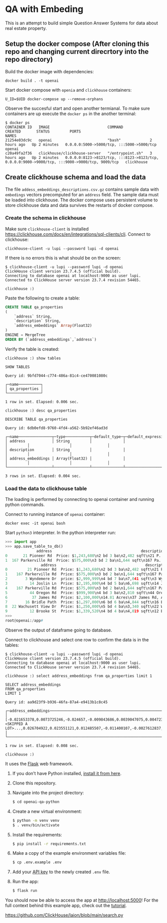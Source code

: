 # QA with Embeding

This is an attempt to build simple Question Answer Systems for data about real estate property. 


## Setup the docker compose (After cloning this repo and changing current direcrtory into the repo directory)

Build the docker image with dependencies:

`docker build . -t openai`

Start docker compose with `openia` and `clickhouse` containers:

`U_ID=$UID docker-compose up --remove-orphans`

Observe the succesful start and open another termianal. 
To make sure containers are up execute the `docker ps` in the another terminal:

```
$ docker ps
CONTAINER ID   IMAGE                          COMMAND            CREATED       STATUS         PORTS                                                                                            NAMES
21254e03dc9c   openai                         "bash"             2 hours ago   Up 2 minutes   0.0.0.0:5000->5000/tcp, :::5000->5000/tcp                                                        openai
c20a49fa2f36   clickhouse/clickhouse-server   "/entrypoint.sh"   3 hours ago   Up 2 minutes   0.0.0.0:8123->8123/tcp, :::8123->8123/tcp, 0.0.0.0:9000->9000/tcp, :::9000->9000/tcp, 9009/tcp   clickhouse

```

## Create clickhouse schema and load the data

The file `addess_embeddings_descriptions.csv.gz` contains sample data with `embedings` vectors precomputed for an `address` field.
The sample data must be loaded into clickhouse. The docker compose uses persistent volume to store clickhouse data and data survives the restarts of docker compose.

### Create the schema in clickhouse

Make sure `clickhouse-client` is installed https://clickhouse.com/docs/en/integrations/sql-clients/cli. 
Connect to clickhouse:

`clickhouse-client -u lupi --password lupi -d openai`

If there is no errors this is what should be on the screen:

```
$ clickhouse-client -u lupi --password lupi -d openai 
ClickHouse client version 23.7.4.5 (official build).
Connecting to database openai at localhost:9000 as user lupi.
Connected to ClickHouse server version 23.7.4 revision 54465.

clickhouse :) 
```

Paste the following to create a table:

```sql
CREATE TABLE qa_properties
(
	`address` String,
    `description` String,
    `address_embeddings` Array(Float32)
)
ENGINE = MergeTree
ORDER BY (`address_embeddings`,`address`)
```

Verify the table is created:

```
clickhouse :) show tables

SHOW TABLES

Query id: 9bfd7044-c774-486a-81c4-ce470081080c

┌─name──────────┐
│ qa_properties │
└───────────────┘

1 row in set. Elapsed: 0.006 sec. 

clickhouse :) desc qa_properties

DESCRIBE TABLE qa_properties

Query id: 6db0efd8-9760-4fd4-a562-5b92ef46ad3d

┌─name───────────────┬─type───────────┬─default_type─┬─default_expression─┬─comment─┬─codec_expression─┬─ttl_expression─┐
│ address            │ String         │              │                    │         │                  │                │
│ description        │ String         │              │                    │         │                  │                │
│ address_embeddings │ Array(Float32) │              │                    │         │                  │                │
└────────────────────┴────────────────┴──────────────┴────────────────────┴─────────┴──────────────────┴────────────────┘

3 rows in set. Elapsed: 0.004 sec. 

```

### Load the data to clickhouse table

The loading is performed by connecting to openai container and running python commands.

Connect to running instance of `openai` container:

`docker exec -it openai bash`

Start `python3` interpreter. In the python interpreter run:

```python
>>> import app
>>> app.save_table_to_db()
              address                                        description                                 address_embeddings
0       21 Pioneer Rd  Price: $1,243,680\n2 bd 3 ba\n2,482 sqft\n21 P...  [-0.0036932125, 0.004790107, 0.0033191952, 0.0...
1  167 Parkerville Rd  Price: $575,000\n3 bd 2 ba\n1,644 sqft\n167 Pa...  [-0.0033807599, 0.017201519, -0.0011668914, -0...
                address                                        description                                 address_embeddings
0         21 Pioneer Rd  Price: $1,243,680\n2 bd 3 ba\n2,482 sqft\n21 P...  [-0.0036932125, 0.004790107, 0.0033191952, 0.0...
1    167 Parkerville Rd  Price: $575,000\n3 bd 2 ba\n1,644 sqft\n167 Pa...  [-0.0033807599, 0.017201519, -0.0011668914, -0...
2        3 Wyndemere Dr  price: $2,999,999\n4 bd 7 ba\n7,041 sqft\n3 Wy...  [-0.017820623, -0.0067525995, -0.020082321, -0...
3          14 Joslin Ln  Price: $2,195,000\n4 bd 5 ba\n6,698 sqft\n14 J...  [-0.015576344, 0.027265169, -0.008694384, 0.00...
4    167 Parkerville Rd  Price: $575,000\n3 bd 2 ba\n1,644 sqft\n167 Pa...  [-0.0033807599, 0.017201519, -0.0011668914, -0...
5          44 Oregon Rd  Price: $999,900\n4 bd 3 ba\n2,810 sqft\n44 Ore...  [-0.008821211, 0.0020653352, -0.021821918, 0.0...
6           37 James Rd  Price: $2,100,000\n14.81 Acres\n37 James Rd, A...  [-0.00501842, 0.03608214, -0.02601209, 0.00843...
7        16 Bridle Path  Price: $1,297,000\n6 bd 6 ba\n4,844 sqft\n16 B...  [-0.021653378, 0.0073725246, -0.024657, -0.009...
8  22 Wachusett View Dr  Price: $1,250,000\n5 bd 4 ba\n3,340 sqft\n22 W...  [-0.008583948, 0.021219622, 0.0023700008, 0.00...
9          12 Brooke St  Price: $1,339,520\n4 bd 4 ba\n4,019 sqft\n12 B...  [-0.013631155, -0.009619288, 0.0025738983, -0....
>>> 
root@openai:/app# 
```

Observe the output of dataframe going to database.

Connect to clickhouse and select one row to confirm the data is in the tables:

```
$ clickhouse-client -u lupi --password lupi -d openai 
ClickHouse client version 23.7.4.5 (official build).
Connecting to database openai at localhost:9000 as user lupi.
Connected to ClickHouse server version 23.7.4 revision 54465.

clickhouse :) select address_embeddings from qa_properties limit 1

SELECT address_embeddings
FROM qa_properties
LIMIT 1

Query id: aa9d23f9-b936-46fa-87a4-e9413b1c8c45

┌─address_embeddings─────────────────────────────────────────────────────────────────────────────────────────────────────────────────────────────────────────────────────────────────────────────────────────────────────────────────────────────────────────┐
│ [-0.021653378,0.0073725246,-0.024657,-0.009843686,0.0039047075,0.004723877,-0.0085398415,-0.013161322,0.0035838662,-0.01668375,-0.007427136,-0.007488574,-0.010362493,0.013270545,-0.00068562775,0.025407905,0.01402145,0.009966562,0.0062427535,-0.010212312,-0.042815253,0.013147669,0.019414315,-0.016042069,0.003955906,...<SKIPPED A LOT>...,0.026704922,0.023551121,0.012485507,-0.011400107,-0.0027612837,-0.020711333,0.025694614,-0.010963217,-0.01150933,-0.0056420295,0.0011707296,-0.014089714,0.025407905,-0.028943986,0.017161598,0.0010598004,-0.017366393,0.0070994683,-0.010546806,0.0012697126,-0.0059935898,0.0017398817,0.046774574,-0.011522983,0.01044441,0.0059082597,0.017612142,-0.02785176,0.0074476153,0.0062871254,0.025749225,-0.010826689,0.0041709375,-0.0030531127,-0.00040403826,⋯│
└────────────────────────────────────────────────────────────────────────────────────────────────────────────────────────────────────────────────────────────────────────────────────────────────────────────────────────────────────────────────────────────┘

1 row in set. Elapsed: 0.008 sec. 

clickhouse :)
```

It uses the [Flask](https://flask.palletsprojects.com/en/2.0.x/) web framework.

1. If you don’t have Python installed, [install it from here](https://www.python.org/downloads/).

2. Clone this repository.

3. Navigate into the project directory:

   ```bash
   $ cd openai-qa-python
   ```

4. Create a new virtual environment:

   ```bash
   $ python -m venv venv
   $ . venv/bin/activate
   ```

5. Install the requirements:

   ```bash
   $ pip install -r requirements.txt
   ```

6. Make a copy of the example environment variables file:

   ```bash
   $ cp .env.example .env
   ```

7. Add your [API key](https://beta.openai.com/account/api-keys) to the newly created `.env` file.

8. Run the app:

   ```bash
   $ flask run
   ```

You should now be able to access the app at [http://localhost:5000](http://localhost:5000)! For the full context behind this example app, check out the [tutorial](https://beta.openai.com/docs/quickstart).

https://github.com/ClickHouse/laion/blob/main/search.py

